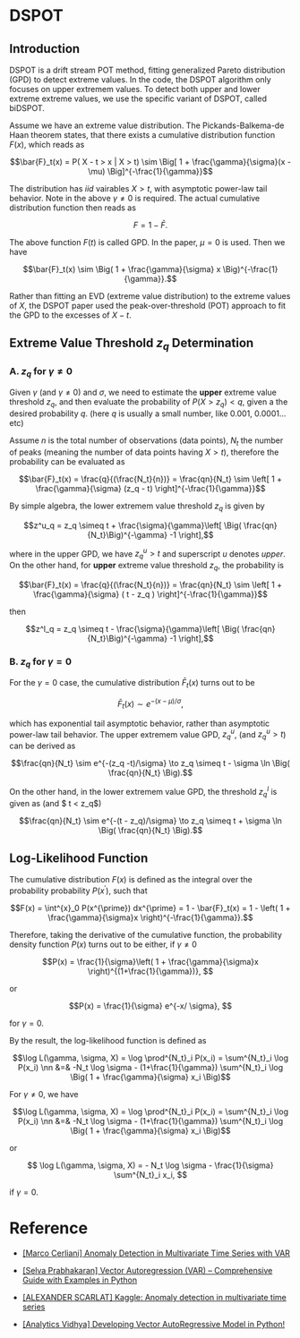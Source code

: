 # DSPOT

## Introduction 

DSPOT is a drift stream POT method, fitting generalized Pareto distribution (GPD) to detect extreme values. In the code, the DSPOT algorithm only focuses on upper extremem values. To detect both upper and lower extreme extreme values, we use the specific variant of DSPOT, called biDSPOT.

Assume we have an extreme value distribution. The Pickands-Balkema-de Haan theorem states, that there exists a cumulative distribution function $F(x)$, which reads as

$$\bar{F}_t(x) = P( X - t > x | X > t) \sim \Big[ 1 + \frac{\gamma}{\sigma}(x - \mu) \Big]^{-\frac{1}{\gamma}}$$

The distribution has $iid$ vairables $X > t$, with asymptotic power-law tail behavior. Note in the above $\gamma \ne 0$ is required. The actual cumulative distribution function then reads as 

$$ F = 1 - \bar{F}.$$

The above function $F(t)$ is called GPD. In the paper, $\mu =0$ is used. Then we have

$$\bar{F}_t(x) \sim \Big( 1 + \frac{\gamma}{\sigma} x \Big)^{-\frac{1}{\gamma}}.$$

Rather than fitting an EVD (extreme value distribution) to the extreme values of $X$, the DSPOT paper used the peak-over-threshold (POT) approach to fit the GPD to the excesses of $X-t$.


## Extreme Value Threshold $z_q$ Determination

### A. $z_q$ for $\gamma \ne 0$

Given $\gamma$ (and $\gamma \ne 0$) and $\sigma$, we need to estimate the **upper** extreme value threshold $z_q$, and then evaluate the probability of $P(X > z_q) < q$, given a the desired probability $q$. (here $q$ is usually a small number, like 0.001, 0.0001... etc)

Assume $n$ is the total number of observations (data points), $N_t$ the number of peaks (meaning the number of data points having $X > t$), therefore the probability can be evaluated as

$$\bar{F}_t(x) = \frac{q}{(\frac{N_t}{n})} = \frac{qn}{N_t} \sim \left[ 1 + \frac{\gamma}{\sigma} (z_q - t) \right]^{-\frac{1}{\gamma}}$$

By simple algebra, the lower extremem value threshold $z_q$ is given by

$$z^u_q = z_q \simeq t + \frac{\sigma}{\gamma}\left[ \Big( \frac{qn}{N_t}\Big)^{-\gamma} -1 \right],$$

where in the upper GPD, we have $z^u_q > t$ and superscript $u$ denotes *upper*. On the other hand, for **upper** extreme value threshold $z_q$, the probability is 

$$\bar{F}_t(x) = \frac{q}{(\frac{N_t}{n})} = \frac{qn}{N_t} \sim \left[ 1 + \frac{\gamma}{\sigma} ( t - z_q ) \right]^{-\frac{1}{\gamma}}$$

then

$$z^l_q = z_q \simeq t - \frac{\sigma}{\gamma}\left[ \Big( \frac{qn}{N_t}\Big)^{-\gamma} -1 \right],$$




### B. $z_q$ for $\gamma = 0$

For the $\gamma = 0$ case, the cumulative distribution $\bar{F}_t(x)$ turns out to be

$$ \bar{F}_t(x) \sim e^{-(x-\mu)/ \sigma}, $$

which has exponential tail asymptotic behavior, rather than asymptotic power-law tail behavior. The upper extremem value GPD, $z^u_q$, (and $z^u_q > t$) can be derived as 

$$\frac{qn}{N_t} \sim e^{-(z_q -t)/\sigma} \to z_q \simeq t - \sigma \ln \Big( \frac{qn}{N_t} \Big).$$

On the other hand, in the lower extremem value GPD, the threshold $z^l_q$ is given as (and $ t < z_q$)

$$\frac{qn}{N_t} \sim e^{-(t - z_q)/\sigma} \to z_q \simeq t + \sigma \ln \Big( \frac{qn}{N_t} \Big).$$


## Log-Likelihood Function

The cumulative distribution $F(x)$ is defined as the integral over the probability probability $P(x^{\prime})$, such that

$$F(x) = \int^{x}_0 P(x^{\prime}) dx^{\prime} = 1 - \bar{F}_t(x) = 1 - \left( 1 + \frac{\gamma}{\sigma}x \right)^{-\frac{1}{\gamma}}.$$

Therefore, taking the derivative of the cumulative function, the probability density function $P(x)$ turns out to be either, if $\gamma \ne 0$ 

$$P(x) = \frac{1}{\sigma}\left( 1 + \frac{\gamma}{\sigma}x \right)^{(1+\frac{1}{\gamma})}, $$

or 

$$P(x) = \frac{1}{\sigma} e^{-x/ \sigma}, $$

for $\gamma = 0$.

By the result, the log-likelihood function is defined as 

$$\log L(\gamma, \sigma, X) = \log \prod^{N_t}_i P(x_i)  = \sum^{N_t}_i \log P(x_i)  \nn &=& -N_t \log \sigma - (1+\frac{1}{\gamma}) \sum^{N_t}_i \log \Big( 1 + \frac{\gamma}{\sigma} x_i \Big)$$

For $\gamma \ne 0$, we have 

$$\log L(\gamma, \sigma, X) = \log \prod^{N_t}_i P(x_i)  = \sum^{N_t}_i \log P(x_i)  \nn &=& -N_t \log \sigma - (1+\frac{1}{\gamma}) \sum^{N_t}_i \log \Big( 1 + \frac{\gamma}{\sigma} x_i \Big)$$

or 

$$ \log L(\gamma, \sigma, X) =  - N_t \log \sigma - \frac{1}{\sigma} \sum^{N_t}_i x_i, $$

if $\gamma = 0$.


# Reference

* [Anomaly Detection in Multivariate Time Series with VAR]: https://towardsdatascience.com/anomaly-detection-in-multivariate-time-series-with-var-2130f276e5e9
[[Marco Cerliani] Anomaly Detection in Multivariate Time Series with VAR](https://towardsdatascience.com/anomaly-detection-in-multivariate-time-series-with-var-2130f276e5e9)

* [Vector Autoregression (VAR) – Comprehensive Guide with Examples in Python]: https://www.machinelearningplus.com/time-series/vector-autoregression-examples-python/
[[Selva Prabhakaran] Vector Autoregression (VAR) – Comprehensive Guide with Examples in Python](https://www.machinelearningplus.com/time-series/vector-autoregression-examples-python/)


* [Kaggle: Anomaly detection in multivariate time series]: https://www.kaggle.com/code/drscarlat/anomaly-detection-in-multivariate-time-series/notebook
[[ALEXANDER SCARLAT] Kaggle: Anomaly detection in multivariate time series](https://www.kaggle.com/code/drscarlat/anomaly-detection-in-multivariate-time-series/notebook)


* [Developing Vector AutoRegressive Model in Python!]: https://www.analyticsvidhya.com/blog/2021/08/vector-autoregressive-model-in-python/
[[Analytics Vidhya] Developing Vector AutoRegressive Model in Python!](https://www.analyticsvidhya.com/blog/2021/08/vector-autoregressive-model-in-python/)